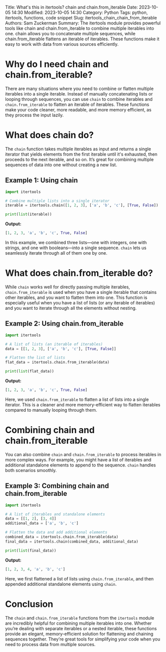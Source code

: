 Title: What's this in itertools? chain and chain.from_iterable
Date: 2023-10-05 14:30
Modified: 2023-10-05 14:30
Category: Python
Tags: python, itertools, functions, code snippet
Slug: itertools_chain_chain_from_iterable
Authors: Sam Zuckerman
Summary: The itertools module provides powerful tools like chain and chain.from_iterable to combine multiple iterables into one. chain allows you to concatenate multiple sequences, while chain.from_iterable flattens an iterable of iterables. These functions make it easy to work with data from various sources efficiently.

# Why do I need chain and chain.from_iterable?

There are many situations where you need to combine or flatten multiple iterables into a single iterable. Instead of
manually concatenating lists or looping through sequences, you can use `chain` to combine iterables
and `chain.from_iterable` to flatten an iterable of iterables. These functions make your code cleaner, more readable,
and more memory efficient, as they process the input lazily.

# What does chain do?

The `chain` function takes multiple iterables as input and returns a single iterator that yields elements from the first
iterable until it's exhausted, then proceeds to the next iterable, and so on. It’s great for combining multiple
sequences of data into one without creating a new list.

## Example 1: Using chain

```python
import itertools

# Combine multiple lists into a single iterator
iterable = itertools.chain([1, 2, 3], ['a', 'b', 'c'], [True, False])

print(list(iterable))
```

**Output:**

```python
[1, 2, 3, 'a', 'b', 'c', True, False]
```

In this example, we combined three lists—one with integers, one with strings, and one with booleans—into a single
sequence. `chain` lets us seamlessly iterate through all of them one by one.

# What does chain.from_iterable do?

While `chain` works well for directly passing multiple iterables, `chain.from_iterable` is used when you have a single
iterable that contains other iterables, and you want to flatten them into one. This function is especially useful when
you have a list of lists (or any iterable of iterables) and you want to iterate through all the elements without
nesting.

## Example 2: Using chain.from_iterable

```python
import itertools

# A list of lists (an iterable of iterables)
data = [[1, 2, 3], ['a', 'b', 'c'], [True, False]]

# Flatten the list of lists
flat_data = itertools.chain.from_iterable(data)

print(list(flat_data))
```

**Output:**

```python
[1, 2, 3, 'a', 'b', 'c', True, False]
```

Here, we used `chain.from_iterable` to flatten a list of lists into a single iterator. This is a cleaner and more
memory-efficient way to flatten iterables compared to manually looping through them.

# Combining chain and chain.from_iterable

You can also combine `chain` and `chain.from_iterable` to process iterables in more complex ways. For example, you might
have a list of iterables and additional standalone elements to append to the sequence. `chain` handles both scenarios
smoothly.

## Example 3: Combining chain and chain.from_iterable

```python
import itertools

# A list of iterables and standalone elements
data = [[1, 2], [3, 4]]
additional_data = ['a', 'b', 'c']

# Flatten the data and add additional elements
combined_data = itertools.chain.from_iterable(data)
final_data = itertools.chain(combined_data, additional_data)

print(list(final_data))
```

**Output:**

```python
[1, 2, 3, 4, 'a', 'b', 'c']
```

Here, we first flattened a list of lists using `chain.from_iterable`, and then appended additional standalone elements
using `chain`.

# Conclusion

The `chain` and `chain.from_iterable` functions from the `itertools` module are incredibly helpful for combining
multiple iterables into one. Whether you’re dealing with separate iterables or a nested iterable, these functions
provide an elegant, memory-efficient solution for flattening and chaining sequences together. They’re great tools for
simplifying your code when you need to process data from multiple sources.